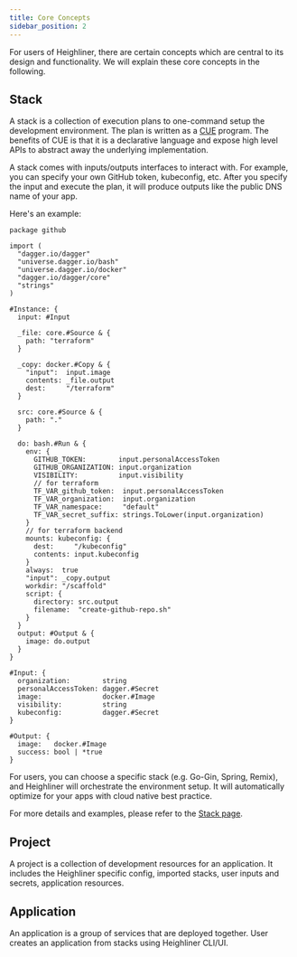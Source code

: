 ```yaml
---
title: Core Concepts
sidebar_position: 2
---
```


For users of Heighliner, there are certain concepts which are central to its design and functionality.
We will explain these core concepts in the following.

## Stack

A stack is a collection of execution plans to one-command setup the development environment.
The plan is written as a [CUE](https://cuelang.org/) program.
The benefits of CUE is that it is a declarative language and expose high level APIs to abstract away the underlying implementation.

A stack comes with inputs/outputs interfaces to interact with.
For example, you can specify your own GitHub token, kubeconfig, etc.
After you specify the input and execute the plan, it will produce outputs like the public DNS name of your app.

Here's an example:

```cue
package github

import (
  "dagger.io/dagger"
  "universe.dagger.io/bash"
  "universe.dagger.io/docker"
  "dagger.io/dagger/core"
  "strings"
)

#Instance: {
  input: #Input

  _file: core.#Source & {
    path: "terraform"
  }

  _copy: docker.#Copy & {
    "input":  input.image
    contents: _file.output
    dest:     "/terraform"
  }

  src: core.#Source & {
    path: "."
  }

  do: bash.#Run & {
    env: {
      GITHUB_TOKEN:        input.personalAccessToken
      GITHUB_ORGANIZATION: input.organization
      VISIBILITY:          input.visibility
      // for terraform
      TF_VAR_github_token:  input.personalAccessToken
      TF_VAR_organization:  input.organization
      TF_VAR_namespace:     "default"
      TF_VAR_secret_suffix: strings.ToLower(input.organization)
    }
    // for terraform backend
    mounts: kubeconfig: {
      dest:     "/kubeconfig"
      contents: input.kubeconfig
    }
    always:  true
    "input": _copy.output
    workdir: "/scaffold"
    script: {
      directory: src.output
      filename:  "create-github-repo.sh"
    }
  }
  output: #Output & {
    image: do.output
  }
}

#Input: {
  organization:        string
  personalAccessToken: dagger.#Secret
  image:               docker.#Image
  visibility:          string
  kubeconfig:          dagger.#Secret
}

#Output: {
  image:   docker.#Image
  success: bool | *true
}
```

For users, you can choose a specific stack (e.g. Go-Gin, Spring, Remix), and Heighliner will orchestrate the environment setup.
It will automatically optimize for your apps with cloud native best practice.

For more details and examples, please refer to the [Stack page](/docs/core_features/stack/).

## Project

A project is a collection of development resources for an application.
It includes the Heighliner specific config, imported stacks, user inputs and secrets, application resources.

## Application

An application is a group of services that are deployed together.
User creates an application from stacks using Heighliner CLI/UI.
